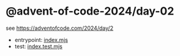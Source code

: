 # @advent-of-code-2024/day-02

see https://adventofcode.com/2024/day/2

* entrypoint: [index.mjs](./index.mjs)
* test: [index.test.mjs](./index.test.mjs)
